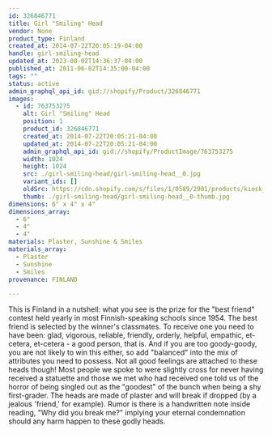 ```yaml
---
id: 326846771
title: Girl "Smiling" Head
vendor: None
product_type: Finland
created_at: 2014-07-22T20:05:19-04:00
handle: girl-smiling-head
updated_at: 2023-08-02T14:36:37-04:00
published_at: 2011-06-02T14:35:00-04:00
tags: ""
status: active
admin_graphql_api_id: gid://shopify/Product/326846771
images:
  - id: 763753275
    alt: Girl "Smiling" Head
    position: 1
    product_id: 326846771
    created_at: 2014-07-22T20:05:21-04:00
    updated_at: 2014-07-22T20:05:21-04:00
    admin_graphql_api_id: gid://shopify/ProductImage/763753275
    width: 1024
    height: 1024
    src: ./girl-smiling-head/girl-smiling-head__0.jpg
    variant_ids: []
    oldSrc: https://cdn.shopify.com/s/files/1/0589/2901/products/kiosk_fi_girlhead.jpeg?v=1406073921
    thumb: ./girl-smiling-head/girl-smiling-head__0-thumb.jpg
dimensions: 6" x 4" x 4"
dimensions_array:
  - 6"
  - 4"
  - 4"
materials: Plaster, Sunshine & Smiles
materials_array:
  - Plaster
  - Sunshine
  - Smiles
provenance: FINLAND

---
```


This is Finland in a nutshell: what you see is the prize for the "best friend" contest held yearly in most Finnish-speaking schools since 1954. The best friend is selected by the winner's classmates. To receive one you need to have been: glad, vigorous, reliable, friendly, orderly, helpful, empathic, et-cetera, et-cetera - a good person, that is. And if you are too goody-goody, you are not likely to win this either, so add "balanced" into the mix of attributes you need to possess. Not all good feelings are attached to these heads though! Most people we spoke to were slightly cross for never having received a statuette and those we met who had received one told us of the horror of being singled out as the "goodest" of the bunch when being a shy first-grader. The heads are made of plaster and will break if dropped (by a jealous 'friend,' for example). Rumor is there is a handwritten note inside reading, "Why did you break me?" implying your eternal condemnation should any harm happen to these godly heads.